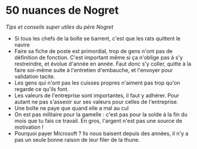 # 50 nuances de Nogret

_Tips et conseils super utiles du père Nogret_

- Si tous les chefs de la boîte se barrent, c'est que les rats quittent le navire
- Faire sa fiche de poste est primordial, trop de gens n'ont pas de définition de fonction. C'est important même si ça n'oblige pas à s'y restreindre, et évolue d'année en année. Faut donc s'y coller, quitte à la faire soi-même suite à l'entretien d'embauche, et l'envoyer pour validation tacite.
- Les gens qui n'ont pas les cuisses propres n'aiment pas trop qu'on regarde ce qu'ils font.
- Les valeurs de l'entreprise sont importantes, il faut y adhérer. Pour autant ne pas s'asseoir sur ses valeurs pour celles de l'entreprise.
- Une boîte ne paye que quand elle a mal au cul
- On est pas militaire pour la gamelle : c'est pas pour la solde à la fin du mois que tu fais ce travail. En gros, l'argent n'est pas une source de motivation !
- Pourquoi payer Microsoft ? Ils nous baisent depuis des années, il n'y a pas un seule bonne raison de leur filer de la thune.

